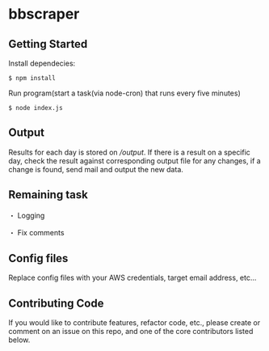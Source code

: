 # bbscraper

## Getting Started

Install dependecies:

```
$ npm install
```

Run program(start a task(via node-cron) that runs every five minutes)

```
$ node index.js
```

## Output

Results for each day is stored on _/output_. If there is a result on a specific
day, check the result against corresponding output file for any changes,
if a change is found, send mail and output the new data.

## Remaining task

 ・ Logging

 
 ・ Fix comments

## Config files

Replace config files with your AWS credentials, target email address, etc...

## Contributing Code
If you would like to contribute features, refactor code, etc., please create or comment on an issue on this repo, and one of the core contributors listed below.
